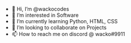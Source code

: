 - 👋 Hi, I’m @wackocodes
- 👀 I’m interested in Software
- 🌱 I’m currently learning Python, HTML, CSS
- 💞️ I’m looking to collaborate on Projects 
- 📫 How to reach me on discord @ wacko#9911

<!---
wackocodes/wackocodes is a ✨ special ✨ repository because its `README.md` (this file) appears on your GitHub profile.
You can click the Preview link to take a look at your changes.
--->
